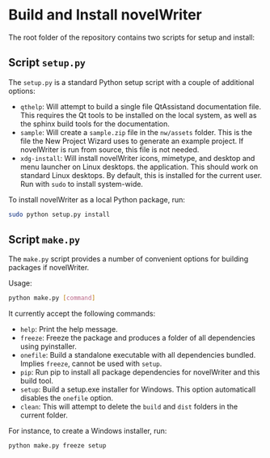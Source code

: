 # Build and Install novelWriter

The root folder of the repository contains two scripts for setup and install:


## Script `setup.py`

The `setup.py` is a standard Python setup script with a couple of additional options:

* `qthelp`: Will attempt to build a single file QtAssistand documentation file.
  This requires the Qt tools to be installed on the local system, as well as the sphinx build tools
  for the documentation.
* `sample`: Will create a `sample.zip` file in the `nw/assets` folder.
  This is the file the New Project Wizard uses to generate an example project.
  If novelWriter is run from source, this file is not needed.
* `xdg-install`: Will install novelWriter icons, mimetype, and desktop and menu launcher on Linux desktops.
  the application. This should work on standard Linux desktops.
  By default, this is installed for the current user. Run with `sudo` to install system-wide.

To install novelWriter as a local Python package, run:
```bash
sudo python setup.py install
```

## Script `make.py`

The `make.py` script provides a number of convenient options for building packages if novelWriter.

Usage:
```bash
python make.py [command]
```

It currently accept the following commands:

* `help`: Print the help message.
* `freeze`: Freeze the package and produces a folder of all dependencies using pyinstaller.
* `onefile`: Build a standalone executable with all dependencies bundled.
   Implies `freeze`, cannot be used with `setup`.
* `pip`: Run pip to install all package dependencies for novelWriter and this build tool.
* `setup`: Build a setup.exe installer for Windows.
   This option automaticall disables the `onefile` option.
* `clean`: This will attempt to delete the `build` and `dist` folders in the current folder.

For instance, to create a Windows installer, run:
```bash
python make.py freeze setup
```
